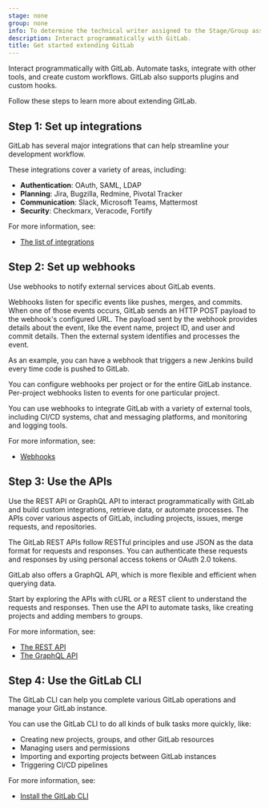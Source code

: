 ```yaml
---
stage: none
group: none
info: To determine the technical writer assigned to the Stage/Group associated with this page, see https://handbook.gitlab.com/handbook/product/ux/technical-writing/#assignments
description: Interact programmatically with GitLab.
title: Get started extending GitLab
---
```


Interact programmatically with GitLab.
Automate tasks, integrate with other tools, and create custom workflows.
GitLab also supports plugins and custom hooks.

Follow these steps to learn more about extending GitLab.

## Step 1: Set up integrations

GitLab has several major integrations that can help streamline your development workflow.

These integrations cover a variety of areas, including:

- **Authentication**: OAuth, SAML, LDAP
- **Planning**: Jira, Bugzilla, Redmine, Pivotal Tracker
- **Communication**: Slack, Microsoft Teams, Mattermost
- **Security**: Checkmarx, Veracode, Fortify

For more information, see:

- [The list of integrations](../../integration/_index.md)

## Step 2: Set up webhooks

Use webhooks to notify external services about GitLab events.

Webhooks listen for specific events like pushes, merges, and commits.
When one of those events occurs, GitLab sends an HTTP POST payload to the webhook's configured URL.
The payload sent by the webhook provides details about the event,
like the event name, project ID, and user and commit details.
Then the external system identifies and processes the event.

As an example, you can have a webhook that triggers a new Jenkins build every time code is pushed to GitLab.

You can configure webhooks per project or for the entire GitLab instance.
Per-project webhooks listen to events for one particular project.

You can use webhooks to integrate GitLab with a variety of external tools,
including CI/CD systems, chat and messaging platforms, and monitoring and logging tools.

For more information, see:

- [Webhooks](../../user/project/integrations/webhooks.md)

## Step 3: Use the APIs

Use the REST API or GraphQL API to interact programmatically with GitLab
and build custom integrations, retrieve data, or automate processes.
The APIs cover various aspects of GitLab, including projects, issues,
merge requests, and repositories.

The GitLab REST APIs follow RESTful principles and use JSON as the data format for requests and responses.
You can authenticate these requests and responses by using personal access tokens or OAuth 2.0 tokens.

GitLab also offers a GraphQL API, which is more flexible and efficient when querying data.

Start by exploring the APIs with cURL or a REST client
to understand the requests and responses.
Then use the API to automate tasks, like creating projects and adding members to groups.

For more information, see:

- [The REST API](../api_resources.md)
- [The GraphQL API](../graphql/reference/_index.md)

## Step 4: Use the GitLab CLI

The GitLab CLI can help you complete various GitLab operations and manage your GitLab instance.

You can use the GitLab CLI to do all kinds of bulk tasks more quickly, like:

- Creating new projects, groups, and other GitLab resources
- Managing users and permissions
- Importing and exporting projects between GitLab instances
- Triggering CI/CD pipelines

For more information, see:

- [Install the GitLab CLI](https://gitlab.com/gitlab-org/cli/#installation)

